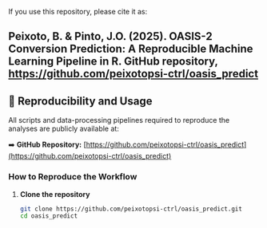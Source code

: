 If you use this repository, please cite it as:

Peixoto, B. & Pinto, J.O. (2025). OASIS-2 Conversion Prediction: A Reproducible Machine Learning Pipeline in R. GitHub repository, https://github.com/peixotopsi-ctrl/oasis_predict
---

## 🔁 Reproducibility and Usage

All scripts and data-processing pipelines required to reproduce the analyses are publicly available at:

➡️ **GitHub Repository:** [https://github.com/peixotopsi-ctrl/oasis_predict](https://github.com/peixotopsi-ctrl/oasis_predict)

### How to Reproduce the Workflow

1. **Clone the repository**
   ```bash
   git clone https://github.com/peixotopsi-ctrl/oasis_predict.git
   cd oasis_predict

